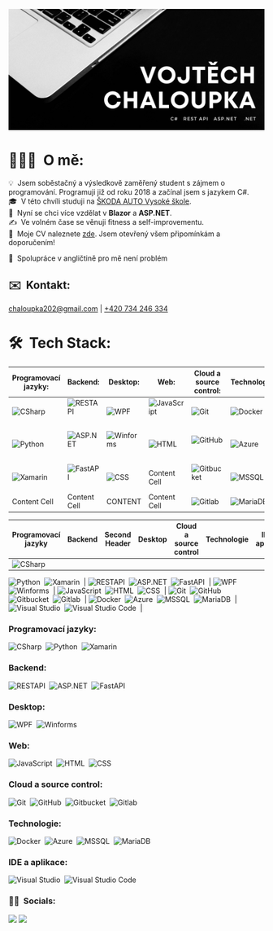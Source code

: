 ![Vojtech_banner](/Assets/hero_img.jpg)

# 👨🏻‍💻 &nbsp;O mě:

💡 &nbsp;Jsem soběstačný a výsledkově zaměřený student s zájmem o programování. Programuji již od roku 2018 a začínal jsem s jazykem C#.\
🎓 &nbsp;V této chvíli studuji na [ŠKODA AUTO Vysoké škole](https://www.savs.cz/).\
🌱 &nbsp;Nyní se chci více vzdělat v <b>Blazor</b> a <b>ASP.NET</b>.\
✍️ &nbsp;Ve volném čase se věnuji fitness a self-improvementu.\
📄 &nbsp;Moje CV naleznete [zde](https://drive.google.com/file/d/1E7-upUgXYmmCu9Q0cGBW5Nspxmv7YNfh/view?usp=sharing). Jsem otevřený všem připomínkám a doporučením!

📘 &nbsp;Spolupráce v angličtině pro mě není problém 

## ✉️ &nbsp;Kontakt:

[chaloupka202@gmail.com](mailto:chaloupka202@gmail.com) | [+420 734 246 334](tel:734246334)

# 🛠 &nbsp;Tech Stack:

| Programovací jazyky: | Backend: | Desktop: | Web: | Cloud a source control: | Technologie | IDE a aplikace: |
| ------------- | ------------- | ------------- | ------------- | ------------- | ------------- | ------------- |
| ![CSharp](https://img.shields.io/badge/-CSharp-05122A?style=flat&logo=csharp)&nbsp; | ![RESTAPI](https://img.shields.io/badge/-REST-05122A?style=flat&logo=.net)&nbsp; | ![WPF](https://img.shields.io/badge/-WPF-05122A?style=flat&logo=csharp)&nbsp; | ![JavaScript](https://img.shields.io/badge/-JavaScript-05122A?style=flat&logo=javascript)&nbsp; | ![Git](https://img.shields.io/badge/-Git-05122A?style=flat&logo=git)&nbsp; | ![Docker](https://img.shields.io/badge/-Docker-05122A?style=flat&logo=docker)&nbsp; | ![Visual Studio](https://img.shields.io/badge/-Visual%20Studio%20Code-05122A?style=flat&logo=visual-studio&logoColor=007ACC)&nbsp; |
| ![Python](https://img.shields.io/badge/-Python-05122A?style=flat&logo=python)&nbsp; | ![ASP.NET](https://img.shields.io/badge/-ASP.NET-05122A?style=flat&logo=.net)&nbsp; | ![Winforms](https://img.shields.io/badge/-Winforms-05122A?style=flat&logo=csharp)&nbsp; | ![HTML](https://img.shields.io/badge/-HTML-05122A?style=flat&logo=HTML5)&nbsp; | ![GitHub](https://img.shields.io/badge/-GitHub-05122A?style=flat&logo=github)&nbsp; | ![Azure](https://img.shields.io/badge/-Azure-05122A?style=flat&logo=microsoft-azure)&nbsp; | ![Visual Studio Code](https://img.shields.io/badge/-Visual%20Studio%20Code-05122A?style=flat&logo=visual-studio-code&logoColor=007ACC)&nbsp; |
| ![Xamarin](https://img.shields.io/badge/-Xamarin-05122A?style=flat&logo=xamarin)&nbsp; | ![FastAPI](https://img.shields.io/badge/-FastAPI-05122A?style=flat&logo=fastapi)&nbsp; | ![CSS](https://img.shields.io/badge/-CSS-05122A?style=flat&logo=CSS3&logoColor=1572B6)&nbsp; | Content Cell | ![Gitbucket](https://img.shields.io/badge/-Gitbucket-05122A?style=flat&logo=git)&nbsp; | ![MSSQL](https://img.shields.io/badge/-MSSQL-05122A?style=flat&logo=microsoft-sql-server)&nbsp; | CONTENT |
| Content Cell | Content Cell | CONTENT | Content Cell | ![Gitlab](https://img.shields.io/badge/-Gitlab-05122A?style=flat&logo=gitlab)&nbsp; | ![MariaDB](https://img.shields.io/badge/-MariaDB-05122A?style=flat&logo=mariadb)&nbsp; | CONTENT |

| Programovací jazyky | Backend | Second Header | Desktop | Cloud a source control | Technologie | IDE a aplikace |
| ------------- | ------------- | ------------- | ------------- | ------------- | ------------- | ------------- |
| ![CSharp](https://img.shields.io/badge/-CSharp-05122A?style=flat&logo=csharp)&nbsp;
![Python](https://img.shields.io/badge/-Python-05122A?style=flat&logo=python)&nbsp;
![Xamarin](https://img.shields.io/badge/-Xamarin-05122A?style=flat&logo=xamarin)&nbsp; | ![RESTAPI](https://img.shields.io/badge/-REST-05122A?style=flat&logo=.net)&nbsp;
![ASP.NET](https://img.shields.io/badge/-ASP.NET-05122A?style=flat&logo=.net)&nbsp;
![FastAPI](https://img.shields.io/badge/-FastAPI-05122A?style=flat&logo=fastapi)&nbsp; | ![WPF](https://img.shields.io/badge/-WPF-05122A?style=flat&logo=csharp)&nbsp;
![Winforms](https://img.shields.io/badge/-Winforms-05122A?style=flat&logo=csharp)&nbsp; | ![JavaScript](https://img.shields.io/badge/-JavaScript-05122A?style=flat&logo=javascript)&nbsp;
![HTML](https://img.shields.io/badge/-HTML-05122A?style=flat&logo=HTML5)&nbsp;
![CSS](https://img.shields.io/badge/-CSS-05122A?style=flat&logo=CSS3&logoColor=1572B6)&nbsp; | ![Git](https://img.shields.io/badge/-Git-05122A?style=flat&logo=git)&nbsp;
![GitHub](https://img.shields.io/badge/-GitHub-05122A?style=flat&logo=github)&nbsp;
![Gitbucket](https://img.shields.io/badge/-Gitbucket-05122A?style=flat&logo=git)&nbsp;
![Gitlab](https://img.shields.io/badge/-Gitlab-05122A?style=flat&logo=gitlab)&nbsp; | ![Docker](https://img.shields.io/badge/-Docker-05122A?style=flat&logo=docker)&nbsp;
![Azure](https://img.shields.io/badge/-Azure-05122A?style=flat&logo=microsoft-azure)&nbsp;
![MSSQL](https://img.shields.io/badge/-MSSQL-05122A?style=flat&logo=microsoft-sql-server)&nbsp;
![MariaDB](https://img.shields.io/badge/-MariaDB-05122A?style=flat&logo=mariadb)&nbsp; | ![Visual Studio](https://img.shields.io/badge/-Visual%20Studio%20Code-05122A?style=flat&logo=visual-studio&logoColor=007ACC)&nbsp;
![Visual Studio Code](https://img.shields.io/badge/-Visual%20Studio%20Code-05122A?style=flat&logo=visual-studio-code&logoColor=007ACC)&nbsp; |

<!-- ## [start] Programming Languages -->
### Programovací jazyky:

![CSharp](https://img.shields.io/badge/-CSharp-05122A?style=flat&logo=csharp)&nbsp;
![Python](https://img.shields.io/badge/-Python-05122A?style=flat&logo=python)&nbsp;
![Xamarin](https://img.shields.io/badge/-Xamarin-05122A?style=flat&logo=xamarin)&nbsp;
<!-- ## [end] Programming Languages -->

<!-- ## [start] APIs/Libs/Backend -->
### Backend:

![RESTAPI](https://img.shields.io/badge/-REST-05122A?style=flat&logo=.net)&nbsp;
![ASP.NET](https://img.shields.io/badge/-ASP.NET-05122A?style=flat&logo=.net)&nbsp;
![FastAPI](https://img.shields.io/badge/-FastAPI-05122A?style=flat&logo=fastapi)&nbsp;
<!-- ## [end] APIs/Libs/Backend -->

<!-- ## [start] Subsystems -->
### Desktop:

![WPF](https://img.shields.io/badge/-WPF-05122A?style=flat&logo=csharp)&nbsp;
![Winforms](https://img.shields.io/badge/-Winforms-05122A?style=flat&logo=csharp)&nbsp;
<!-- ## [end] Subsystems -->

<!-- ## [start] Web -->
### Web:

![JavaScript](https://img.shields.io/badge/-JavaScript-05122A?style=flat&logo=javascript)&nbsp;
![HTML](https://img.shields.io/badge/-HTML-05122A?style=flat&logo=HTML5)&nbsp;
![CSS](https://img.shields.io/badge/-CSS-05122A?style=flat&logo=CSS3&logoColor=1572B6)&nbsp;

<!-- ## [start] Source and cloud systems -->
### Cloud a source control:

![Git](https://img.shields.io/badge/-Git-05122A?style=flat&logo=git)&nbsp;
![GitHub](https://img.shields.io/badge/-GitHub-05122A?style=flat&logo=github)&nbsp;
![Gitbucket](https://img.shields.io/badge/-Gitbucket-05122A?style=flat&logo=git)&nbsp;
![Gitlab](https://img.shields.io/badge/-Gitlab-05122A?style=flat&logo=gitlab)&nbsp;
<!-- ## [end] Source and cloud systems -->

<!-- ## [start] Technology -->
### Technologie:

![Docker](https://img.shields.io/badge/-Docker-05122A?style=flat&logo=docker)&nbsp;
![Azure](https://img.shields.io/badge/-Azure-05122A?style=flat&logo=microsoft-azure)&nbsp;
![MSSQL](https://img.shields.io/badge/-MSSQL-05122A?style=flat&logo=microsoft-sql-server)&nbsp;
![MariaDB](https://img.shields.io/badge/-MariaDB-05122A?style=flat&logo=mariadb)&nbsp;
<!-- ## [end] Technology -->

<!-- ## App know-how -->
### IDE a aplikace:

![Visual Studio](https://img.shields.io/badge/-Visual%20Studio%20Code-05122A?style=flat&logo=visual-studio&logoColor=007ACC)&nbsp;
![Visual Studio Code](https://img.shields.io/badge/-Visual%20Studio%20Code-05122A?style=flat&logo=visual-studio-code&logoColor=007ACC)&nbsp;
<!-- ## [end] App know-how -->

### 🤝🏻 &nbsp;Socials:

<p align="left">
<a href="https://www.linkedin.com/in/vojtech-chaloupka/"><img src="https://img.shields.io/badge/-Vojtěch Chaloupka-0077B5?style=flat&logo=Linkedin&logoColor=white"/></a>
<a href="https://www.facebook.com/vojta.chaloupka.505/"><img src="https://img.shields.io/badge/-Vojtěch Chaloupka-1877F2?style=flat&logo=Facebook&logoColor=white"/></a>
</p>

<!-- 
Hello there :)
-->
